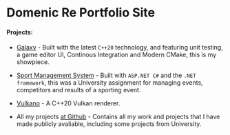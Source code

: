 Domenic Re Portfolio Site
=========================
#### Projects:
- [Galaxy](https://domre.github.io/galaxy_engine.html) - Built with the latest `C++20` technology, and featuring unit testing, a game editor UI, Continous Integration and Modern CMake, this is my showpiece.

- [Sport Management System](https://github.com/DomRe/SportManagementSystem) - Built with `ASP.NET C#` and the `.NET framework`, this was a University assignment for managing events, competitors and results of a sporting event.

- [Vulkano](https://github.com/DomRe/Vulkano) - A C++20 Vulkan renderer.

- All my projects [at Github](https://github.com/DomRe?tab=repositories) -  Contains all my work and projects that I have made publicly avaliable, including some projects from University.
